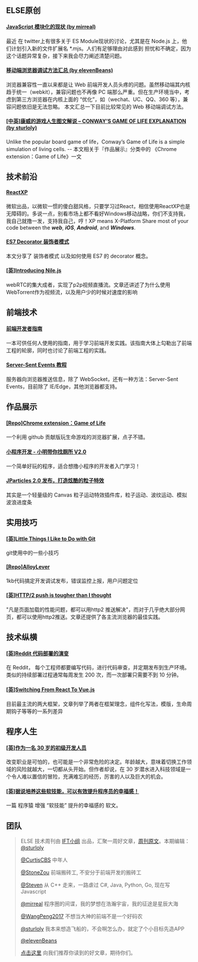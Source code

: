 ## ELSE原创
#### [JavaScript 模块化的现状 (by mirreal)](https://495676.kuaizhan.com/92/15/p436172847ba19e/)
最近 在 twitter上有很多关于 ES Module现状的讨论，尤其是在 Node.js 上，他们计划引入新的文件扩展名 *.mjs。人们有足够理由对此感到 担忧和不确定，因为这个话题异常复杂，接下来我会尽力阐述清楚问题。

#### [移动端浏览器调试方法汇总 (by elevenBeans)](http://elevenbeans.github.io/2017/06/06/%E7%A7%BB%E5%8A%A8%E7%AB%AF%E6%B5%8F%E8%A7%88%E5%99%A8%E8%B0%83%E8%AF%95%E6%96%B9%E6%B3%95%E6%B1%87%E6%80%BB/)
浏览器兼容性一直以来都是让 Web 前端开发人员头疼的问题。虽然移动端其内核趋于统一（webkit），兼容问题也不再像 PC 端那么严重。但在生产环境当中，考虑到第三方浏览器在内核上面的 “优化”，如（wechat、UC、QQ、360 等），兼容问题依旧是无法忽略。
本文汇总一下目前比较常见的 Web 移动端调试方法。

#### [[中英]康威的游戏人生图文解说 – CONWAY’S GAME OF LIFE EXPLANATION (by sturloly)](https://www.sturloly.com/2017/06/12/%E5%90%AC%E8%AF%91conways-game-of-life-is-sample-game-by-john-conway/)
Unlike the popular board game of life，Conway’s Game of Life is a simple simulation of living cells.
  -- 本文相关于『作品展示』分类中的 《Chrome extension：Game of Life》一文

## 技术前沿
#### [ReactXP](https://microsoft.github.io/reactxp/)
微软出品，以微软一惯的傻白甜风格，只要学习过React，相信使用ReactXP也是无障碍的。多说一点，别看市场上都不看好Windows移动战略，你们不支持我，我自己就撸一发，支持我自己，哼！XP means X-Platform  Share most of your code between the ***web***, ***iOS***, ***Android***, and ***Windows***.

#### [ES7 Decorator 装饰者模式](http://taobaofed.org/blog/2015/11/16/es7-decorator/)
本文分享了 装饰者模式 以及如何使用 ES7 的 decorator 概念。

#### [[英]Introducing Nile.js](https://hackernoon.com/introducing-nile-js-81d83a31cfe3)
webRTC的集大成者，实现了p2p视频直播流。文章还讲述了为什么使用WebTorrent作为视频流，以及用户少的时候对速度的影响

## 前端技术
#### [前端开发者指南](https://github.com/xitu/front-end-handbook-2017)
一本可供任何人使用的指南，用于学习前端开发实践。该指南大体上勾勒出了前端工程的轮廓，同时也讨论了前端工程的实践。

#### [Server-Sent Events 教程](http://www.ruanyifeng.com/blog/2017/05/server-sent_events.html)
服务器向浏览器推送信息，除了 WebSocket，还有一种方法：Server-Sent Events，目前除了 IE/Edge，其他浏览器都支持。


## 作品展示
#### [[Repo]Chrome extension：Game of Life](https://github.com/yuanchuan/game-of-life)
一个利用 github 贡献版玩生命游戏的浏览器扩展，点子不错。

#### [小程序开发 - 小明带你找厕所 V2.0](https://juejin.im/entry/5934d00eb123db00642591a9)
一个简单好玩的程序，适合想撸小程序的开发者入门学习！

#### [JParticles 2.0 发布，打造炫酷的粒子特效](https://segmentfault.com/a/1190000009707074)
其实是一个轻量级的 Canvas 粒子运动特效插件库，粒子运动、波纹运动、模拟波浪进度条

## 实用技巧
#### [[英]Little Things I Like to Do with Git](https://csswizardry.com/2017/05/little-things-i-like-to-do-with-git/)
git使用中的一些小技巧

#### [[Repo]AlloyLever](https://github.com/AlloyTeam/AlloyLever)
1kb代码搞定开发调试发布，错误监控上报，用户问题定位

#### [[英]HTTP/2 push is tougher than I thought](https://jakearchibald.com/2017/h2-push-tougher-than-i-thought/)
"凡是页面加载的性能问题，都可以用http2 推送解决"，而对于几乎绝大部分网页，都可以使用http2推送。文章还提供了各主流浏览器的最佳实践。

## 技术纵横
#### [[英]Reddit 代码部署的演变](https://redditblog.com/2017/06/02/the-evolution-of-code-deploys-at-reddit/)
在 Reddit， 每个工程师都要编写代码，进行代码审查，并定期发布到生产环境。类似的持续部署过程通常每周发生 200 次，而一次部署只需要不到 10 分钟。

#### [[英]Switching From React To Vue.js](http://vuejsdevelopers.com/2017/05/28/switch-from-react-to-vue-js/)
目前最主流的两大框架，文章列举了两者在框架理念，组件化写法，模版，生命周期钩子等等的一系列差异

## 程序人生
#### [[英]作为一名 30 岁的初级开发人员](https://medium.com/@eva_trostlos/being-a-junior-developer-at-30-38309f1daee8)
改变职业是可怕的，也可能是一个非常危险的决定。年龄越大，意味着切换工作领域的风险就越大，一切都从头开始。但作者却说，在 30 岁潜水进入科技领域是一个令人难以置信的冒险，充满难忘的经历，厉害的人以及巨大的机会。

#### [[英]据说培养这些软技能，可以有效提升程序员的幸福感！](https://mp.weixin.qq.com/s?__biz=MjM5MDE0Mjc4MA==&mid=2650996151&idx=1&sn=ad64621a47c38e5b952ab671f5ae3edb&chksm=bdbf05e48ac88cf2305eea94e6fea4bd4b73ffd460ecf8aaacc19a44e6cbbaef32ffd3d2696f&scene=21#wechat_redirect)
一篇 程序猿 增强 “软技能” 提升的幸福感的 软文。


## 团队

> ELSE 技术周刊由 [IFT小组](https://github.com/CtripFE) 出品，汇聚一周好文章，[周刊原文](https://zhuanlan.zhihu.com/p/27208396)。本期编辑：[@sturloly](https://github.com/sturloly)
>
> [@CurtisCBS](https://github.com/CurtisCBS) 中年人
>
> [@StoneZou](https://github.com/stoneyong) 前端搬砖工, 不安分于前端开发的搬砖工
>
> [@Steven](https://github.com/StevenX911) 从 C++ 走来，一路虐过 C#, Java, Python, Go, 现在写 Javascript
>
> [@mirreal](https://github.com/mirreal) 程序圈的间谍，我的梦想在浩瀚宇宙，我的征途是星辰大海
>
> [@WangPeng2017](https://github.com/WangPeng2017) 不想当大神的前端不是一个好码农
>
> [@sturloly](https://github.com/sturloly) 我本来想造飞船的，不会啊怎么办，就定了个小目标先造APP
>
> [@elevenBeans](https://github.com/elevenBeans)
>
> [点击这里](https://github.com/CtripFE/fe-weekly/issues) 向我们推荐你读到的好文章，期待你们。
